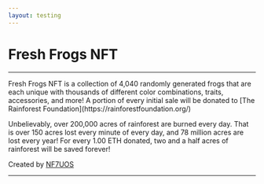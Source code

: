 ```yaml
---
layout: testing
---
```

<title>Fresh Frogs NFT</title>
<h1 class="h1">Fresh Frogs NFT</h1><hr>
Fresh Frogs NFT is a collection of 4,040 randomly generated frogs that are each unique with thousands of different color combinations, traits, accessories, and more! A portion of every initial sale will be donated to [The Rainforest Foundation](https://rainforestfoundation.org/)

Unbelievably, over 200,000 acres of rainforest are burned every day. That is over 150 acres lost every minute of every day, and 78 million acres are lost every year! For every 1.00 ETH donated, two and a half acres of rainforest will be saved forever!

Created by [NF7UOS](https://opensea.io/NF7UOS)
<hr>
